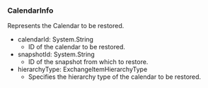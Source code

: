 ### CalendarInfo
Represents the Calendar to be restored.

- calendarId: System.String
  - ID of the calendar to be restored.
- snapshotId: System.String
  - ID of the snapshot from which to restore.
- hierarchyType: ExchangeItemHierarchyType
  - Specifies the hierarchy type of the calendar to be restored.
